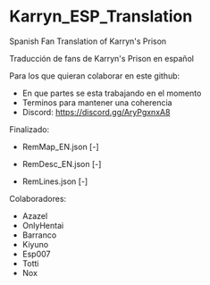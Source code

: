# Karryn_ESP_Translation

Spanish Fan Translation of Karryn's Prison

Traducción de fans de Karryn's Prison en español

Para los que quieran colaborar en este github:
  - En que partes se esta trabajando en el momento
  - Terminos para mantener una coherencia
  - Discord: https://discord.gg/AryPgxnxA8

Finalizado:
  - RemMap_EN.json [-]

  - RemDesc_EN.json [-]

  - RemLines.json [-]
  
Colaboradores:
  - Azazel
  - OnlyHentai
  - Barranco
  - Kiyuno
  - Esp007
  - Totti
  - Nox